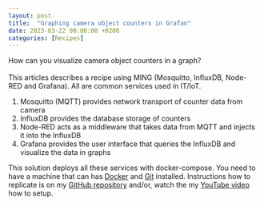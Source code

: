 ```yaml
---
layout: post
title:  "Graphing camera object counters in Grafan"
date: 2023-03-22 00:00:00 +0200
categories: [Recipes]
---
```


How can you visualize camera object counters in a graph?  
  \
This articles describes a recipe using MING (Mosquitto, InfluxDB, Node-RED and Grafana).  All are common services used in IT/IoT.

1. Mosquitto (MQTT) provides network transport of counter data from camera
2. InfluxDB provides the database storage of counters
3. Node-RED acts as a middleware that takes data from MQTT and injects it into the InfluxDB
4. Grafana provides the user interface that queries the InfluxDB and visualize the data in graphs

This solution deploys all these services with docker-compose.  You need to have a machine that can has [Docker](https://docs.docker.com/engine/install/ubuntu/) and [Git](https://git-scm.com/download/linux) installed.  Instructions how to replicate is on my [GitHub repository](https://github.com/pandosme/ming-object-counter-graph) and/or, watch the my [YouTube video](https://youtu.be/ihiN423nle4) how to setup.

